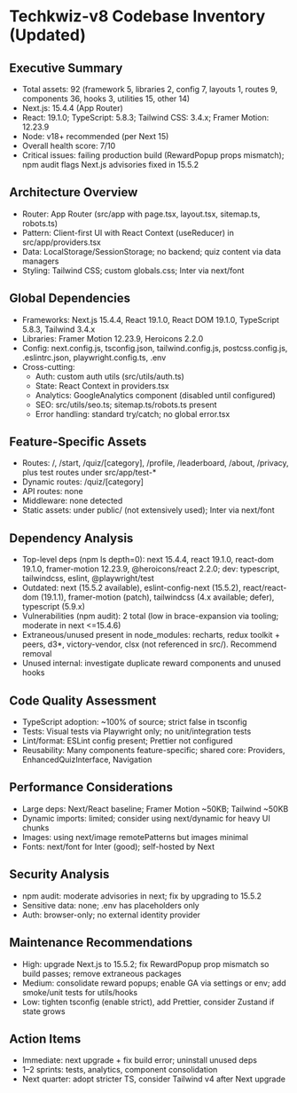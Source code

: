 # Techkwiz-v8 Codebase Inventory (Updated)

## Executive Summary
- Total assets: 92 (framework 5, libraries 2, config 7, layouts 1, routes 9, components 36, hooks 3, utilities 15, other 14)
- Next.js: 15.4.4 (App Router)
- React: 19.1.0; TypeScript: 5.8.3; Tailwind CSS: 3.4.x; Framer Motion: 12.23.9
- Node: v18+ recommended (per Next 15)
- Overall health score: 7/10
- Critical issues: failing production build (RewardPopup props mismatch); npm audit flags Next.js advisories fixed in 15.5.2

## Architecture Overview
- Router: App Router (src/app with page.tsx, layout.tsx, sitemap.ts, robots.ts)
- Pattern: Client-first UI with React Context (useReducer) in src/app/providers.tsx
- Data: LocalStorage/SessionStorage; no backend; quiz content via data managers
- Styling: Tailwind CSS; custom globals.css; Inter via next/font

## Global Dependencies
- Frameworks: Next.js 15.4.4, React 19.1.0, React DOM 19.1.0, TypeScript 5.8.3, Tailwind 3.4.x
- Libraries: Framer Motion 12.23.9, Heroicons 2.2.0
- Config: next.config.js, tsconfig.json, tailwind.config.js, postcss.config.js, .eslintrc.json, playwright.config.ts, .env
- Cross-cutting:
  - Auth: custom auth utils (src/utils/auth.ts)
  - State: React Context in providers.tsx
  - Analytics: GoogleAnalytics component (disabled until configured)
  - SEO: src/utils/seo.ts; sitemap.ts/robots.ts present
  - Error handling: standard try/catch; no global error.tsx

## Feature-Specific Assets
- Routes: /, /start, /quiz/[category], /profile, /leaderboard, /about, /privacy, plus test routes under src/app/test-*
- Dynamic routes: /quiz/[category]
- API routes: none
- Middleware: none detected
- Static assets: under public/ (not extensively used); Inter via next/font

## Dependency Analysis
- Top-level deps (npm ls depth=0): next 15.4.4, react 19.1.0, react-dom 19.1.0, framer-motion 12.23.9, @heroicons/react 2.2.0; dev: typescript, tailwindcss, eslint, @playwright/test
- Outdated: next (15.5.2 available), eslint-config-next (15.5.2), react/react-dom (19.1.1), framer-motion (patch), tailwindcss (4.x available; defer), typescript (5.9.x)
- Vulnerabilities (npm audit): 2 total (low in brace-expansion via tooling; moderate in next <=15.4.6)
- Extraneous/unused present in node_modules: recharts, redux toolkit + peers, d3*, victory-vendor, clsx (not referenced in src/). Recommend removal
- Unused internal: investigate duplicate reward components and unused hooks

## Code Quality Assessment
- TypeScript adoption: ~100% of source; strict false in tsconfig
- Tests: Visual tests via Playwright only; no unit/integration tests
- Lint/format: ESLint config present; Prettier not configured
- Reusability: Many components feature-specific; shared core: Providers, EnhancedQuizInterface, Navigation

## Performance Considerations
- Large deps: Next/React baseline; Framer Motion ~50KB; Tailwind ~50KB
- Dynamic imports: limited; consider using next/dynamic for heavy UI chunks
- Images: using next/image remotePatterns but images minimal
- Fonts: next/font for Inter (good); self-hosted by Next

## Security Analysis
- npm audit: moderate advisories in next; fix by upgrading to 15.5.2
- Sensitive data: none; .env has placeholders only
- Auth: browser-only; no external identity provider

## Maintenance Recommendations
- High: upgrade Next.js to 15.5.2; fix RewardPopup prop mismatch so build passes; remove extraneous packages
- Medium: consolidate reward popups; enable GA via settings or env; add smoke/unit tests for utils/hooks
- Low: tighten tsconfig (enable strict), add Prettier, consider Zustand if state grows

## Action Items
- Immediate: next upgrade + fix build error; uninstall unused deps
- 1–2 sprints: tests, analytics, component consolidation
- Next quarter: adopt stricter TS, consider Tailwind v4 after Next upgrade
